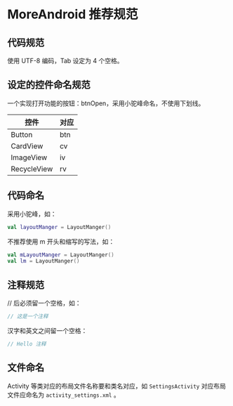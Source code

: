# MoreAndroid 推荐规范

## 代码规范

使用 UTF-8 编码，Tab 设定为 4 个空格。

## 设定的控件命名规范

一个实现打开功能的按钮：btnOpen，采用小驼峰命名，不使用下划线。

| 控件       | 对应 |
| --------- | ---- |
| Button    | btn  |
| CardView  | cv   |
| ImageView | iv   |
| RecycleView  | rv   |

## 代码命名

采用小驼峰，如：

```kotlin
val layoutManger = LayoutManger()
```

不推荐使用 m 开头和缩写的写法，如：

```kotlin
val mLayoutManger = LayoutManger()
val lm = LayoutManger()
```

## 注释规范

// 后必须留一个空格，如：
```kotlin
// 这是一个注释
```
汉字和英文之间留一个空格：
```kotlin
// Hello 注释
```

## 文件命名

Activity 等类对应的布局文件名称要和类名对应，如 `SettingsActivity` 对应布局文件应命名为 `activity_settings.xml` 。
